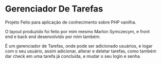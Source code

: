 # Gerenciador De Tarefas

Projeto Feito para aplicação de conhecimento sobre PHP vanilha.

O layout produzido foi feito por mim mesmo Marlon Symczecym, e front end e back end desenvolvido por mim também.

É um gerenciador de Tarefas, onde pode ser adicionado usuários, e logar com o seu usuário, assim adicionar, alterar e deletar tarefas, como também dar check em uma tarefa já concluída, e mudar o seu login e senha.
